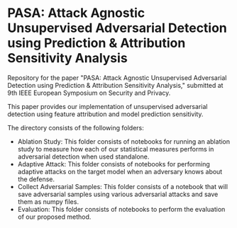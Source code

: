 # PASA: Attack Agnostic Unsupervised Adversarial Detection using Prediction \& Attribution Sensitivity Analysis

Repository for the paper "PASA: Attack Agnostic Unsupervised Adversarial Detection using Prediction \& Attribution Sensitivity Analysis," submitted at 9th IEEE European Symposium on Security and Privacy.

This paper provides our implementation of unsupervised adversarial detection using feature attribution and model prediction sensitivity.

The directory consists of the following folders:
- Ablation Study: This folder consists of notebooks for running an ablation study to measure how each of our statistical measures performs in adversarial detection when used standalone.
- Adaptive Attack: This folder consists of notebooks for performing adaptive attacks on the target model when an adversary knows about the defense.
- Collect Adversarial Samples: This folder consists of a notebook that will save adversarial samples using various adversarial attacks and save them as numpy files.
- Evaluation: This folder consists of notebooks to perform the evaluation of our proposed method.
